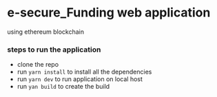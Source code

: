 # e-secure_Funding web application 
using ethereum blockchain

### steps to run the application
* clone the repo
* run ````yarn install```` to install all the dependencies
* run ````yarn dev```` to run application on local host
* run ````yan build```` to create the build
